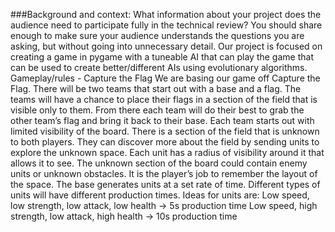 ###Background and context: What information about your project does the audience need to participate fully in the technical review? You should share enough to make sure your audience understands the questions you are asking, but without going into unnecessary detail.
Our project is focused on creating a game in pygame with a tuneable AI that can play the game that can be used to create better/different AIs using evolutionary algorithms.
Gameplay/rules - Capture the Flag
  We are basing our game off Capture the Flag. There will be two teams that start out with a base and a flag. The teams will have a chance to place their flags in a section of the field that is visible only to them. From there each team will do their best to grab the other team’s flag and bring it back to their base.
  Each team starts out with limited visibility of the board. There is a section of the field that is unknown to both players. They can discover more about the field by sending units to explore the unknown space. Each unit has a radius of visibility around it that allows it to see. The unknown section of the board could contain enemy units or unknown obstacles. It is the player’s job to remember the layout of the space.
  The base generates units at a set rate of time. Different types of units will have different production times. Ideas for units are:
    Low speed, low strength, low attack, low health -> 5s production time
    Low speed, high strength, low attack, high health -> 10s production time
